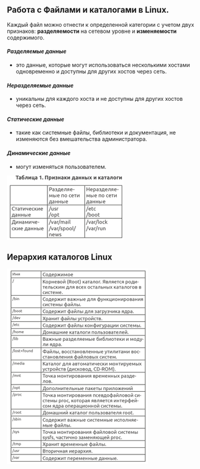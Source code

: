 ## Работа с Файлами и каталогами в Linux.

Каждый файл можно отнести к определенной категории с
учетом двух признаков: __разделяемости__ на сетевом уровне и
__изменяемости__ содержимого.

#### _Разделяемые данные_ 
- это данные, которые могут использоваться несколькими хостами одновременно и доступны для других хостов через сеть.

#### _Неразделяемые данные_ 
- уникальны для каждого хоста и не доступны для других хостов через сеть.

#### _Статические данные_
- такие как системные файлы, библиотеки и документация, не изменяются без вмешательства администратора.

#### _Динамические данные_
- могут изменяться пользователем.

![Priznaki dannix](https://github.com/KirillZakharoV24/DZ/blob/main/Linux/DZ5.1IerarxiyaKatalogov/Priznaki%20dannix.png)

## Иерархия каталогов Linux

![Ierarxiya katalogov Linux](https://github.com/KirillZakharoV24/DZ/blob/main/Linux/DZ5.1IerarxiyaKatalogov/Ierarxiya%20katalogov%20Linux.png)


